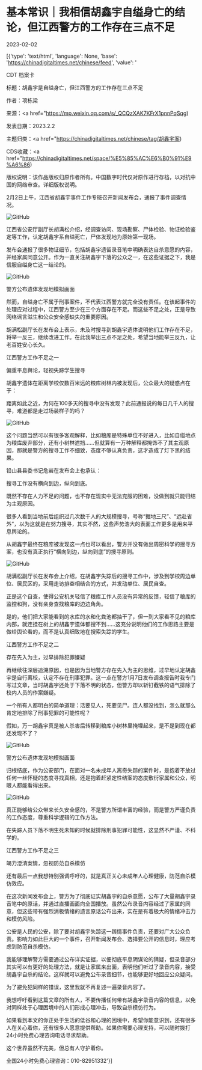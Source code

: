 # 基本常识｜我相信胡鑫宇自缢身亡的结论，但江西警方的工作存在三点不足

2023-02-02

[{'type': 'text/html', 'language': None, 'base': 'https://chinadigitaltimes.net/chinese/feed', 'value': '

CDT 档案卡

标题：胡鑫宇是自缢身亡，但江西警方的工作存在三点不足

作者：项栋梁

来源：<a href="https://mp.weixin.qq.com/s/_QCQzXAK7KFrX1pnnPqSqg)

发表日期：2023.2.2

主题归类：<a href="https://chinadigitaltimes.net/chinese/tag/胡鑫宇案)

CDS收藏：<a href="https://chinadigitaltimes.net/space/%E5%85%AC%E6%B0%91%E9%A6%86)

版权说明：该作品版权归原作者所有。中国数字时代仅对原作进行存档，以对抗中国的网络审查。详细版权说明。





2月2日上午，江西省胡鑫宇事件工作专班召开新闻发布会，通报了事件调查情况。

![GitHub](https://chinadigitaltimes.net/chinese/files/2023/02/image-1675320191470.png)

江西省公安厅副厅长胡满松介绍，经调查访问、现场勘察、尸体检验、物证检验鉴定等工作，认定胡鑫宇系自缢死亡，尸体发现地为原始第一现场。

发布会通报了很多物证细节，包括胡鑫宇遗留录音笔中明确表达自杀意愿的内容，并经家属同意公开。作为一直关注胡鑫宇下落的公众之一，在这些证据之下，我是信服自缢身亡这一结论的。

![GitHub](https://chinadigitaltimes.net/chinese/files/2023/02/post-692547-63db6710dee27.png)

警方公布遗体发现地模拟画面

然而，自缢身亡不属于刑事案件，不代表江西警方就完全没有责任。在该起事件的处理应对过程中，江西警方至少在三个方面存在不足。而这些不足之处，正是导致网络谣言滋生和公众安全感缺失的重要原因。

胡满松副厅长在发布会上表示，未及时搜寻到胡鑫宇遗体说明他们工作存在不足，将举一反三，继续改进工作。在此我举出三点不足之处，希望当地能举三反九，让老百姓安心长久。

江西警方工作不足之一

偏重平息舆论，轻视失踪学生搜寻

胡鑫宇遗体在距离学校仅数百米远的粮库树林内被发现后，公众最大的疑惑点在于：

距离如此之近，为何在100多天的搜寻中没有发现？此前通报说的每日几千人的搜寻，难道都是走过场装样子的吗？

![GitHub](https://chinadigitaltimes.net/chinese/files/2023/02/post-692547-63db67110fac8.png)

这个问题当然可以有很多客观解释，比如粮库是特殊单位不好进入，比如自缢地点为粮库废弃部分，还有小树林遮挡……但就算有一万种解释都掩饰不了其主观原因，那就是警方的搜寻工作不细致，态度不够认真负责，这才造成了灯下黑的结果。



铅山县县委书记危岩在发布会上也承认：

搜寻工作没有横向到边，纵向到底。



既然不存在人力不足的问题，也不存在现实中无法克服的困难，没做到就只能归结为主观原因。

很多人看到当地前后组织过几次数千人的大规模搜寻，号称“掘地三尺”、“远赴省外”，以为这就是在努力搜寻，其实不然，这些声势浩大的表面工作更多是用来平息舆论的。

从胡鑫宇最终在粮库被发现这一点也可以看出，警方并没有做出周密科学的搜寻方案，也没有真正执行“横向到边，纵向到底”的搜寻原则。

![GitHub](https://chinadigitaltimes.net/chinese/files/2023/02/post-692547-63db67112479d.png)

胡满松副厅长在发布会上介绍，在胡鑫宇失踪后的搜寻工作中，涉及到学校周边单位、居民区的，采用走访排查相结合的方式，并发动单位、居民自查。

正是这个自查，使得公安机关轻信了粮库工作人员没有异常的反馈，轻信了粮库的监控和狗，没有亲身查找粮库的边边角角。

是的，他们把大家能看到的水库的水和化粪池都抽干了，但一到大家看不见的粮库内部，就连挂在树上的胡鑫宇遗体都搜不到……这充分说明他们的工作思路主要是做给舆论看的，而不是认真细致地在搜索失踪的学生。

江西警方工作不足之二

存在先入为主，过早排除犯罪嫌疑

再继续往深层追溯原因，也是因为当地警方存在先入为主的思维，过早地认定胡鑫宇是自行离校，认定不存在刑事犯罪。这一点在警方1月7日发布调查报告时我专门写过文章，当时胡鑫宇还处于下落不明的状态，但警方却以斩钉截铁的语气排除了校内人员的作案嫌疑。

一个所有人都明白的简单道理：活要见人，死要见尸。连人都没找到，怎么就那么肯定地排除了刑事犯罪的可能性呢？

假如，万一胡鑫宇真是被人杀害后转移到粮库小树林里掩埋起来，是不是到现在都还发现不了？

![GitHub](https://chinadigitaltimes.net/chinese/files/2023/02/post-692547-63db67113ab1c.png)

警方公布遗体发现地模拟画面

归根结底，作为公安部门，在面对一名未成年人离奇失踪的案件时，是抱着不放过任何一丝怀疑的态度寻找真相，还是抱着赶紧定性结案的态度敷衍家属和公众，明眼人都能看得出来。

![GitHub](https://chinadigitaltimes.net/chinese/files/2023/02/post-692547-63db67115b4c1.png)

真正能够给公众带来长久安全感的，不是警方所谓丰富的经验，而是警方严谨负责的工作态度，尊重科学逻辑的工作方法。

在失踪人员下落不明生死未知的时候就排除刑事犯罪可能性，这显然不严谨、不科学的。

江西警方工作不足之三

竭力澄清案情，忽视防范自杀模仿

还有最后一点我想特别强调呼吁的，就是真正关心未成年人心理健康，防范自杀模仿效应。

在这次新闻发布会上，警方为了彻底证实胡鑫宇的自杀意愿，公布了大量胡鑫宇录音笔中的原话，并通过直播画面向全国播放。虽然公布录音内容经过了家属的同意，但这些带有强烈消极情绪的遗言原话公布出来，实在是有着极大的情绪冲击力和模仿风险。

公安是人民的公安，除了要对胡鑫宇失踪这一舆情事件负责，还要对广大公众负责。影响力如此巨大的一个事件，召开新闻发布会、选择要公开的信息时，理应考虑到防范自杀模仿。

我能够理解警方需要通过公布详实证据，以便彻底平息阴谋论的猜疑，但录音部分其实可以有更好的处理方法，就是让家属来出面，表明他们听过了录音内容，接受胡鑫宇自杀的结论。这样就可以避免公布录音细节，也能够更好地回应公众疑问。

为了避免犯同样的错误，这里我就不再复述一遍录音内容了。

我想呼吁看到这篇文章的所有人，不要传播任何带有胡鑫宇录音内容的信息，以免对同样处于心理困境中的人们形成心理冲击，导致自杀模仿行为。

如果看到本文的你正处于生活的低谷和心理的困境中，希望你能意识到，还有很多人在关心着你，还有很多人愿意提供帮助。如果你需要心理支持，可以随时拨打24小时免费心理咨询电话寻求帮助。

这个世界虽然不完美，但总有人守护着你。

全国24小时免费心理咨询：010-82951332'}]